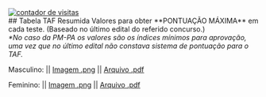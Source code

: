 <div id="sfcba6z7f4bm1gbk5qz9y7c382m75lwydhg"></div><script type="text/javascript" src="https://counter1.stat.ovh/private/counter.js?c=ba6z7f4bm1gbk5qz9y7c382m75lwydhg&down=async" async></script><noscript><a href="https://www.webcontadores.com" title="contador de visitas"><img src="https://counter1.stat.ovh/private/webcontadores.php?c=ba6z7f4bm1gbk5qz9y7c382m75lwydhg" border="0" title="contador de visitas" alt="contador de visitas"></a></noscript><br>
## Tabela TAF Resumida
Valores para obter **PONTUAÇÃO MÁXIMA** em cada teste. (Baseado no último edital do referido concurso.) <br>
<i>*No caso da PM-PA os valores são os índices mínimos para aprovação, uma vez que no último edital não constava sistema de pontuação para o TAF.</i>

Masculino: || [Imagem .png](https://raw.githubusercontent.com/TrajetoPolicial/trajetopolicial/master/TAF_masculino.png) || [Arquivo .pdf](https://raw.githubusercontent.com/TrajetoPolicial/trajetopolicial/master/TAF_masculino.pdf)

Feminino: || [Imagem .png](https://raw.githubusercontent.com/TrajetoPolicial/trajetopolicial/master/TAF_feminino.png) || [Arquivo .pdf](https://raw.githubusercontent.com/TrajetoPolicial/trajetopolicial/master/TAF_feminino.pdf)

 
